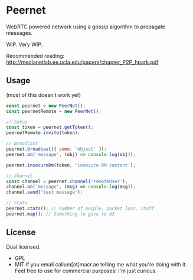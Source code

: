 # Peernet

WebRTC powered network using a gossip algorithm to propagate messages.

WIP. Very WIP.

Recommended reading: http://medianetlab.ee.ucla.edu/papers/chapter_P2P_hpark.pdf

## Usage

(most of this doesn't work yet)

```js
const peernet = new PeerNet();
const peernetRemote = new PeerNet();

// Setup
const token = peernet.getToken();
peernetRemote.invite(token);

// Broadcast
peernet.broadcast({ some: 'object' });
peernet.on('message', (obj) => console.log(obj));

peernet.insecureDm(token, 'insecure DM content');

// Channel
const channel = peernet.channel('remoteUser');
channel.on('message', (msg) => console.log(msg));
channel.send('test message');

// Stats
peernet.stats(); // number of people, packet loss, stuff
peernet.map(); // Something to give to d3
```

## License

Dual licensed.

- GPL
- MIT if you email callum[at]macr.ae telling me what you're doing with it. Feel
free to use for commercial purposes! I'm just curious.
